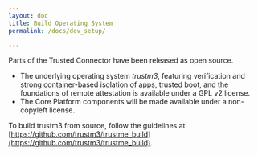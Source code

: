 ```yaml
---
layout: doc
title: Build Operating System
permalink: /docs/dev_setup/

---
```


Parts of the Trusted Connector have been released as open source.

* The underlying operating system _trustm3_, featuring verification and strong container-based isolation of apps, trusted boot, and the foundations of remote attestation is available under a GPL v2 license.
* The Core Platform components will be made available under a non-copyleft license.

To build trustm3 from source, follow the guidelines at [https://github.com/trustm3/trustme_build](https://github.com/trustm3/trustme_build).
